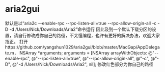 # aria2gui
默认是以“aria2c --enable-rpc --rpc-listen-all=true --rpc-allow-origin-all -c -D -d /Users/Nick/Downloads/Aria2”命令运行
因此及到一个默认下载分区的设置，请自行修改成你自己的路径，不太懂编程，也许有更好的解决办法，欢迎大家指正。
打开https://github.com/yangshun1029/aria2gui/blob/master/MacGap/AppDelegate.m，
NSArray *arguments;
arguments = [NSArray arrayWithObjects: @"--enable-rpc", @"--rpc-listen-all=true", @"--rpc-allow-origin-all", @"-c", @"-D", @"-d /Users/Nick/Downloads/Aria2", nil];
修改红色部分为你自己的路径
